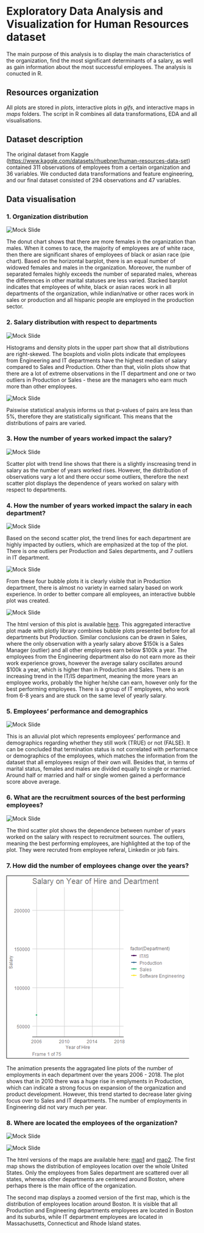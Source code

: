 # Exploratory Data Analysis and Visualization for Human Resources dataset

The main purpose of this analysis is to display the main characteristics of the organization, find the most significant determinants of a salary, as well as gain information about the most successful employees. The analysis is conucted in R.

## Resources organization

All plots are stored in *plots*, interactive plots in *gifs*, and interactive maps in *maps* folders. The script in R combines all data transformations, EDA and all visualisations.

## Dataset description

The original dataset from Kaggle (https://www.kaggle.com/datasets/rhuebner/human-resources-data-set) contained 311 observations of employees from a certain organization and 36 variables. We conducted data transformations and feature engineering, and our final dataset consisted of 294 observations and 47 variables.

## Data visualisation

### 1. Organization distribution

![Mock Slide](https://github.com/karolinaszczesna/hr-data-visualisation/blob/d6dc1f836392f66efe106892c3031747c1070434/plots/s2.png)

The donut chart shows that there are more females in the organization than males. When it comes to race, the majority of employees are of white race, then there are significant shares of employees of black or asian race (pie chart). Based on the horizontal barplot, there is an equal number of widowed females and males in the organization. Moreover, the number of separated females highly exceeds the number of separated males, whereas the differences in other marital statuses are less varied. Stacked barplot indicates that employees of white, black or asian races work in all departments of the organization, while indian/native or other races work in sales or production and all hispanic people are employed in the production sector. 

###  2. Salary distribution with respect to departments

![Mock Slide](https://github.com/karolinaszczesna/hr-data-visualisation/blob/d6dc1f836392f66efe106892c3031747c1070434/plots/s3.png)

Histograms and density plots in the upper part show that all distributions are right-skewed. The boxplots and violin plots indicate that employees from Engineering and IT departments have the highest median of salary compared to Sales and Production. Other than that, violin plots show that there are a lot of extreme observations in the IT department and one or two outliers in Production or Sales - these are the managers who earn much more than other employees.

![Mock Slide](https://github.com/karolinaszczesna/hr-data-visualisation/blob/55c5d3b70a2f3745a13043e93b6e3fcd218fc6cb/plots/s10.png)

Paiswise statistical analysis informs us that p-values of pairs are less than 5%, therefore they are statistically significant. This means that the distributions of pairs are varied.

### 3. How the number of years worked impact the salary?

![Mock Slide](https://github.com/karolinaszczesna/hr-data-visualisation/blob/55c5d3b70a2f3745a13043e93b6e3fcd218fc6cb/plots/s7.png)

Scatter plot with trend line shows that there is a slightly inscreasing trend in salary as the number of years worked rises. However, the distribution of observations vary a lot and there occur some outliers, therefore the next scatter plot displays the dependence of years worked on salary with respect to departments.

### 4. How the number of years worked impact the salary in each department?

![Mock Slide](https://github.com/karolinaszczesna/hr-data-visualisation/blob/55c5d3b70a2f3745a13043e93b6e3fcd218fc6cb/plots/s8.png)

Based on the second scatter plot, the trend lines for each department are highly impacted by outliers, which are emphasized at the top of the plot. There is one outliers per Production and Sales departments, and 7 outliers in IT department. 

![Mock Slide](https://github.com/karolinaszczesna/hr-data-visualisation/blob/55c5d3b70a2f3745a13043e93b6e3fcd218fc6cb/plots/s4.png)

From these four bubble plots it is clearly visible that in Production department, there is almost no variety in earned salary based on work experience. In order to better compare all employees, an interactive bubble plot was created.

![Mock Slide](https://github.com/karolinaszczesna/data-visualisation/blob/4a4cd3803734b07a451eb32a58166e8e22b255d4/gifs/S5.gif)

The html version of this plot is available [here](https://drive.google.com/file/d/1K0MRoyAz230QqygAWnXS6z7GeRkATTiy/view?usp=sharing). This aggregated interactive plot made with plotly library combines bubble plots presented before for all departments but Production. Similar conclusions can be drawn in Sales, where the only observation with a yearly salary above $150k is a Sales Manager (outlier) and all other employees earn below $100k a year. The employees from the Engineering department also do not earn more as their work experience grows, however the average salary oscillates around $100k a year, which is higher than in Production and Sales. There is an increasing trend in the IT/IS department, meaning the more years an employee works, probably the higher he/she can earn, however only for the best performing employees. There is a group of IT employees, who work from 6-8 years and are stuck on the same level of yearly salary.

### 5. Employees’ performance and demographics 

![Mock Slide](https://github.com/karolinaszczesna/hr-data-visualisation/blob/55c5d3b70a2f3745a13043e93b6e3fcd218fc6cb/plots/s6.png)

This is an alluvial plot which represents employees’ performance and demographics regarding whether they still work (TRUE) or not (FALSE). It can be concluded that termination status is not correlated with performance or demographics of the employees, which matches the information from the dataset that all employees resign of their own will. Besides that, in terms of marital status, females and males are divided equally to single or married. Around half or married and half or single women gained a performance score above average. 

### 6. What are the recruitment sources of the best performing employees?

![Mock Slide](https://github.com/karolinaszczesna/hr-data-visualisation/blob/55c5d3b70a2f3745a13043e93b6e3fcd218fc6cb/plots/s9.png)

The third scatter plot shows the dependence between number of years worked on the salary with respect to recruitment sources. The outliers, meaning the best performing employees, are highlighted at the top of the plot. They were recruted from employee referal, Linkedin or job fairs.

###  7. How did the number of employees change over the years?

![Mock Slide](https://github.com/karolinaszczesna/data-visualisation/blob/2177a742f15b524b6ec6856b39d7320b5e755d22/gifs/gganim_yearOfHire.gif)

The animation presents the aggragated line plots of the number of employments in each department over the years 2006 - 2018. The plot shows that in 2010 there was a huge rise in emplyments in Production, which can indicate a strong focus on expansion of the organization and product development. However, this trend started to decrease later giving focus over to Sales and IT departments. The number of employments in Engineering did not vary much per year.

### 8. Where are located the employees of the organization?

![Mock Slide](https://github.com/karolinaszczesna/data-visualisation/blob/0ef4b4444abb2a73947c7d0548f61276851f241b/maps/map1.gif)

![Mock Slide](https://github.com/karolinaszczesna/data-visualisation/blob/0ef4b4444abb2a73947c7d0548f61276851f241b/maps/map2.gif)

The html versions of the maps are available here: [map1](https://drive.google.com/file/d/10mpIcW6tOYHRnq4o9kuOqGhGQMxlH5xt/view?usp=share_link) and [map2](https://drive.google.com/file/d/1znMUXbNFL1OZCx95ZNdi42MDPbC7HtxU/view?usp=sharing). The first map shows the distribution of employees location over the whole United States. Only the employees from Sales department are scattered over all states, whereas other departments are centered around Boston, where perhaps there is the main office of the organization.

The second map displays a zoomed version of the first map, which is the distribution of employees location around Boston. It is visible that all Production and Engineering departments employees are located in Boston and its suburbs, while IT department employees are located in Massachusetts, Connecticut and Rhode Island states.
